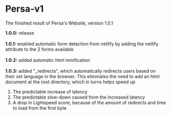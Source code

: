 # Persa-v1
The finished result of Persa's Website, version 1.0.1

**1.0.0:** release <br>
<br>
**1.0.1:** enabled automatic form detection from netlify by adding the netlify attribute to the 2 forms available <br>
<br>
**1.0.2:** added automatic html minification <br>
<br>
**1.0.3:** added "_redirects", which automatically redirects users based on their set language in the browser. This eliminates the need to add an html document at the root directory, which in turns helps speed up 
<ol>
  <li>The predictable increase of latency</li>
  <li>The predictable slow-down caused from the increased latency</li>
  <li>A drop in Lightspeed score, because of the amount of redirects and time to load from the first byte</li>
</ol> <br>
<br>
